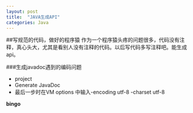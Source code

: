 ```yaml
---
layout: post
title:  "JAVA生成API"
categories: Java
---
```


##写规范的代码，做好的程序猿
作为一个程序猿头疼的问题很多，代码没有注释，真心头大，尤其是看别人没有注释的代码。以后写代码多写注释吧。能生成api。

###生成javadoc遇到的编码问题
-	project
-	Generate JavaDoc
-	最后一步时在VM options 中输入-encoding utf-8 -charset utf-8

**bingo**